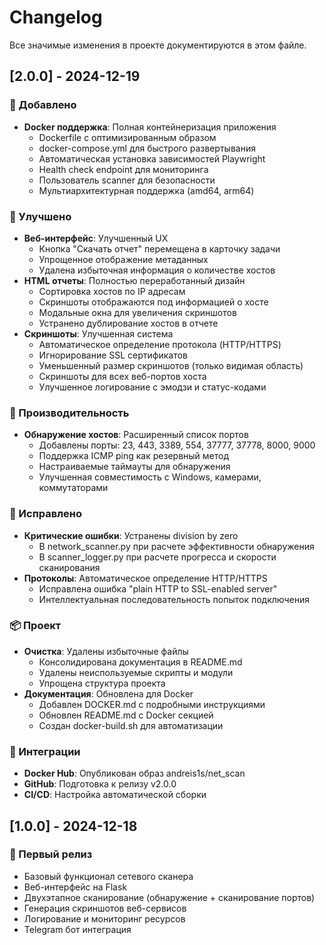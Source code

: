 # Changelog

Все значимые изменения в проекте документируются в этом файле.

## [2.0.0] - 2024-12-19

### 🐳 Добавлено
- **Docker поддержка**: Полная контейнеризация приложения
  - Dockerfile с оптимизированным образом
  - docker-compose.yml для быстрого развертывания
  - Автоматическая установка зависимостей Playwright
  - Health check endpoint для мониторинга
  - Пользователь scanner для безопасности
  - Мультиархитектурная поддержка (amd64, arm64)

### 🔧 Улучшено
- **Веб-интерфейс**: Улучшенный UX
  - Кнопка "Скачать отчет" перемещена в карточку задачи
  - Упрощенное отображение метаданных
  - Удалена избыточная информация о количестве хостов
- **HTML отчеты**: Полностью переработанный дизайн
  - Сортировка хостов по IP адресам
  - Скриншоты отображаются под информацией о хосте
  - Модальные окна для увеличения скриншотов
  - Устранено дублирование хостов в отчете
- **Скриншоты**: Улучшенная система
  - Автоматическое определение протокола (HTTP/HTTPS)
  - Игнорирование SSL сертификатов
  - Уменьшенный размер скриншотов (только видимая область)
  - Скриншоты для всех веб-портов хоста
  - Улучшенное логирование с эмодзи и статус-кодами

### 🚀 Производительность
- **Обнаружение хостов**: Расширенный список портов
  - Добавлены порты: 23, 443, 3389, 554, 37777, 37778, 8000, 9000
  - Поддержка ICMP ping как резервный метод
  - Настраиваемые таймауты для обнаружения
  - Улучшенная совместимость с Windows, камерами, коммутаторами

### 🐛 Исправлено
- **Критические ошибки**: Устранены division by zero
  - В network_scanner.py при расчете эффективности обнаружения
  - В scanner_logger.py при расчете прогресса и скорости сканирования
- **Протоколы**: Автоматическое определение HTTP/HTTPS
  - Исправлена ошибка "plain HTTP to SSL-enabled server"
  - Интеллектуальная последовательность попыток подключения

### 📦 Проект
- **Очистка**: Удалены избыточные файлы
  - Консолидирована документация в README.md
  - Удалены неиспользуемые скрипты и модули
  - Упрощена структура проекта
- **Документация**: Обновлена для Docker
  - Добавлен DOCKER.md с подробными инструкциями
  - Обновлен README.md с Docker секцией
  - Создан docker-build.sh для автоматизации

### 🔗 Интеграции
- **Docker Hub**: Опубликован образ andreis1s/net_scan
- **GitHub**: Подготовка к релизу v2.0.0
- **CI/CD**: Настройка автоматической сборки

## [1.0.0] - 2024-12-18

### 🎉 Первый релиз
- Базовый функционал сетевого сканера
- Веб-интерфейс на Flask
- Двухэтапное сканирование (обнаружение + сканирование портов)
- Генерация скриншотов веб-сервисов
- Логирование и мониторинг ресурсов
- Telegram бот интеграция
